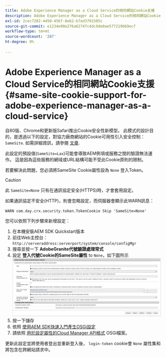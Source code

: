 ```yaml
---
title: Adobe Experience Manager as a Cloud Service的相同網站Cookie支援
description: Adobe Experience Manager as a Cloud Service的相同網站Cookie支援
exl-id: 2cec7202-4450-456f-8e62-b7ed3791505c
source-git-commit: e1234e90e276a6274fc4dc9de0ae577219669ecf
workflow-type: tm+mt
source-wordcount: '287'
ht-degree: 0%

---
```


# Adobe Experience Manager as a Cloud Service的相同網站Cookie支援 {#same-site-cookie-support-for-adobe-experience-manager-as-a-cloud-service}

自80版、Chrome和更新版Safari推出Cookie安全性新模型。 此模式的設計目的，是透過以下的設定，對協力廠商網站的Cookie可用性引入安全控制： `SameSite`. 如需詳細資訊，請參閱 [文章](https://web.dev/samesite-cookies-explained/).

此設定的預設值(`SameSite=Lax`)可能會導致AEM例項或服務之間的驗證無法運作。 這是因為這些服務的網域或URL結構可能不受此Cookie原則的限制。

若要解決此問題，您必須將SameSite Cookie屬性設為 `None` 登入Token。

>[!CAUTION]
>
>此 `SameSite=None` 只有在通訊協定安全(HTTPS)時，才會套用設定。
>
>如果通訊協定不安全(HTTP)，則會忽略設定，而伺服器會顯示此WARN訊息：
>
>`WARN com.day.crx.security.token.TokenCookie Skip 'SameSite=None'`

您可以依照下列步驟來新增設定：

1. 在本機安裝AEM SDK Quickstart版本
1. 前往Web主控台： `http://serveraddress:serverport/system/console/configMgr`
1. 搜尋並按一下 **AdobeGranite代號驗證處理常式**
1. 設定 **登入代號Cookie的SameSite屬性** to `None`，如下圖所示
   ![samesite](/help/security/assets/samesite1.png)
1. 按一下儲存
1. 依照 [使用AEM SDK快速入門產生OSGi設定](/help/implementing/deploying/configuring-osgi.md#generating-osgi-configurations-using-the-aem-sdk-quickstart)
1. 請依照 [用於設定屬性的Cloud Manager API格式](/help/implementing/deploying/configuring-osgi.md#cloud-manager-api-format-for-setting-properties) OSGi檔案。

更新此設定並將使用者登出並重新登入後， `login-token` cookie會 `None` 屬性集和將包含在跨網站請求中。
